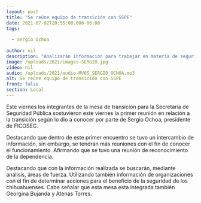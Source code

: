 ```yaml
---
layout: post
title: "Se reúne equipo de transición con SSPE"
date: 2021-07-02T20:55:00.000-06:00
tags:
  
  - Sergio Ochoa
  
author: nil
description: "Analizarán información para trabajar en materia de seguridad."
image: /uploads/2021/images-SERGIO.jpg
video: nil
audio: /uploads/2021/audio-MV05_SERGIO_OCHOA.mp3
alt: Se reúne equipo de transición con SSPE
front: false
section: Local
---
```


Este viernes los integrantes de la mesa de transición para la Secretaría de Seguridad Pública sostuvieron este viernes la primer reunión en relación a la transición según lo dio a conocer por parte de Sergio Ochoa, presidente de FICOSEG.

Destacando que dentro de este primer encuentro se tuvo un intercambio de información, sin embargo, se tendrán más reuniones con el fin de conocer el funcionamiento. Afirmando que se tuvo una reunión de reconocimiento de la dependencia.

Destacando que con la información realizada se buscarán, mediante análisis, áreas de fuerza. Utilizando también información de organizaciones con el fin de determinar acciones para el beneficio de la seguridad de los chihuahuenses. Cabe señalar que esta mesa esta integrada también Georgina Bujanda y Atenas Torres.
